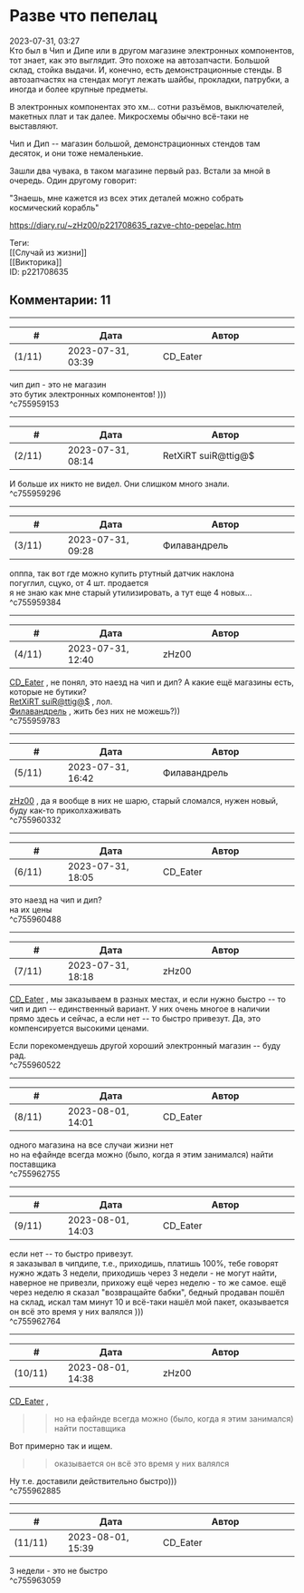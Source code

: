 Разве что пепелац
=================

  
2023-07-31, 03:27  
 Кто был в Чип и Дипе или в другом магазине электронных компонентов, тот знает, как это выглядит. Это похоже на автозапчасти. Большой склад, стойка выдачи. И, конечно, есть демонстрационные стенды. В автозапчастях на стендах могут лежать шайбы, прокладки, патрубки, а иногда и более крупные предметы.   
   
 В электронных компонентах это хм... сотни разъёмов, выключателей, макетных плат и так далее. Микросхемы обычно всё-таки не выставляют.   
   
 Чип и Дип -- магазин большой, демонстрационных стендов там десяток, и они тоже немаленькие.   
   
 Зашли два чувака, в таком магазине первый раз. Встали за мной в очередь. Один другому говорит:   
   
 "Знаешь, мне кажется из всех этих деталей можно собрать космический корабль"   
  
<https://diary.ru/~zHz00/p221708635_razve-chto-pepelac.htm>  
  
Теги:  
[[Случай из жизни]]  
[[Викторика]]  
ID: p221708635  


Комментарии: 11
---------------

  


---



|         #         |              Дата              |                     Автор                     |           ID           |
| --- | --- | --- | --- |
| (1/11) | 2023-07-31, 03:39 | CD\_Eater | c755959153 |

  
 чип дип - это не магазин   
 это бутик электронных компонентов! )))   
 ^c755959153

---



|         #         |              Дата              |                     Автор                     |           ID           |
| --- | --- | --- | --- |
| (2/11) | 2023-07-31, 08:14 | RetXiRT suiR@ttig@$ | c755959296 |

  
 И больше их никто не видел. Они слишком много знали.   
 ^c755959296

---



|         #         |              Дата              |                     Автор                     |           ID           |
| --- | --- | --- | --- |
| (3/11) | 2023-07-31, 09:28 | Филавандрель | c755959384 |

  
 опппа, так вот где можно купить ртутный датчик наклона   
 погуглил, сцуко, от 4 шт. продается   
 я не знаю как мне старый утилизировать, а тут еще 4 новых...   
 ^c755959384

---



|         #         |              Дата              |                     Автор                     |           ID           |
| --- | --- | --- | --- |
| (4/11) | 2023-07-31, 12:40 | zHz00 | c755959783 |

  
  [CD\_Eater](https://cd-eater.diary.ru "Записки ДискоЕда")  , не понял, это наезд на чип и дип? А какие ещё магазины есть, которые не бутики?   
  [RetXiRT suiR@ttig@$](https://Hellspawn.diary.ru "Atomicautionuclear")  , лол.   
  [Филавандрель](https://lavi.diary.ru "Дорога без возврата")  , жить без них не можешь?))   
 ^c755959783

---



|         #         |              Дата              |                     Автор                     |           ID           |
| --- | --- | --- | --- |
| (5/11) | 2023-07-31, 16:42 | Филавандрель | c755960332 |

  
  [zHz00](https://zHz00.diary.ru "Untitled")  , да я вообще в них не шарю, старый сломался, нужен новый, буду как-то приколхаживать   
 ^c755960332

---



|         #         |              Дата              |                     Автор                     |           ID           |
| --- | --- | --- | --- |
| (6/11) | 2023-07-31, 18:05 | CD\_Eater | c755960488 |

  
  это наезд на чип и дип?    
 на их цены   
 ^c755960488

---



|         #         |              Дата              |                     Автор                     |           ID           |
| --- | --- | --- | --- |
| (7/11) | 2023-07-31, 18:18 | zHz00 | c755960522 |

  
  [CD\_Eater](https://cd-eater.diary.ru "Записки ДискоЕда")  , мы заказываем в разных местах, и если нужно быстро -- то чип и дип -- единственный вариант. У них очень многое в наличии прямо здесь и сейчас, а если нет -- то быстро привезут. Да, это компенсируется высокими ценами.   
   
 Если порекомендуешь другой хороший электронный магазин -- буду рад.   
 ^c755960522

---



|         #         |              Дата              |                     Автор                     |           ID           |
| --- | --- | --- | --- |
| (8/11) | 2023-08-01, 14:01 | CD\_Eater | c755962755 |

  
 одного магазина на все случаи жизни нет   
 но на ефайнде всегда можно (было, когда я этим занимался) найти поставщика   
 ^c755962755

---



|         #         |              Дата              |                     Автор                     |           ID           |
| --- | --- | --- | --- |
| (9/11) | 2023-08-01, 14:03 | CD\_Eater | c755962764 |

  
  если нет -- то быстро привезут.    
 я заказывал в чипдипе, т.е., приходишь, платишь 100%, тебе говорят нужно ждать 3 недели, приходишь через 3 недели - не могут найти, наверное не привезли, прихожу ещё через неделю - то же самое. ещё через неделю я сказал "возвращайте бабки", бедный продаван пошёл на склад, искал там минут 10 и всё-таки нашёл мой пакет, оказывается он всё это время у них валялся )))   
 ^c755962764

---



|         #         |              Дата              |                     Автор                     |           ID           |
| --- | --- | --- | --- |
| (10/11) | 2023-08-01, 14:38 | zHz00 | c755962885 |

  
  [CD\_Eater](https://cd-eater.diary.ru "Записки ДискоЕда")  ,   
 >>но на ефайнде всегда можно (было, когда я этим занимался) найти поставщика   
   
 Вот примерно так и ищем.   
   
 >>оказывается он всё это время у них валялся   
   
 Ну т.е. доставили действительно быстро)))   
 ^c755962885

---



|         #         |              Дата              |                     Автор                     |           ID           |
| --- | --- | --- | --- |
| (11/11) | 2023-08-01, 15:39 | CD\_Eater | c755963059 |

  
 3 недели - это не быстро   
 ^c755963059